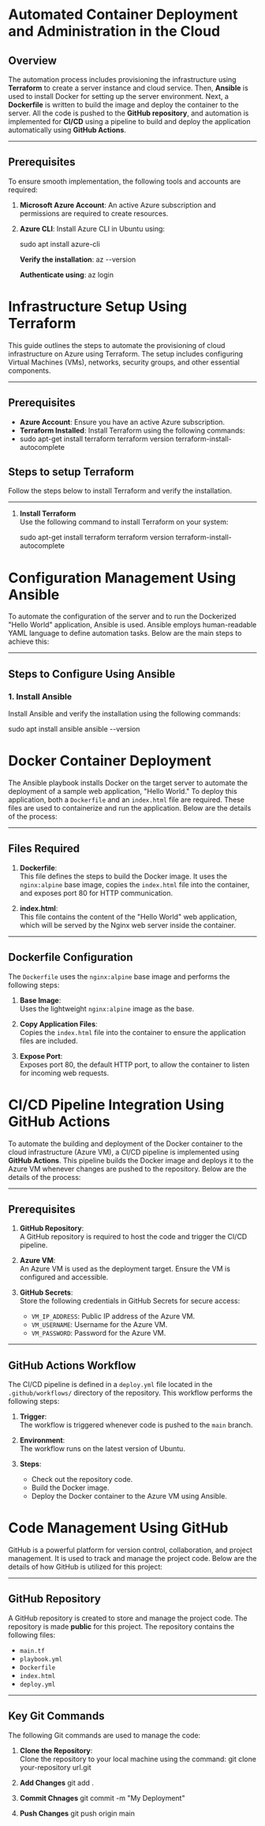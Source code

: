 # Automated Container Deployment and Administration in the Cloud

## Overview

The automation process includes provisioning the infrastructure using **Terraform** to create a server instance and cloud service. Then, **Ansible** is used to install Docker for setting up the server environment. Next, a **Dockerfile** is written to build the image and deploy the container to the server. All the code is pushed to the **GitHub repository**, and automation is implemented for **CI/CD** using a pipeline to build and deploy the application automatically using **GitHub Actions**.

---

## Prerequisites

To ensure smooth implementation, the following tools and accounts are required:

1. **Microsoft Azure Account**: An active Azure subscription and permissions are required to create resources.
2. **Azure CLI**: Install Azure CLI in Ubuntu using:
   
   sudo apt install azure-cli
   
   **Verify the installation**:
   az --version
   
   **Authenticate using**:
   az login

# Infrastructure Setup Using Terraform

This guide outlines the steps to automate the provisioning of cloud infrastructure on Azure using Terraform. The setup includes configuring Virtual Machines (VMs), networks, security groups, and other essential components.

---

## Prerequisites

- **Azure Account**: Ensure you have an active Azure subscription.
- **Terraform Installed**: Install Terraform using the following commands:
- 
  sudo apt-get install terraform
  terraform version
  terraform-install-autocomplete
  
 ## Steps to setup Terraform
Follow the steps below to install Terraform and verify the installation.

---

1. **Install Terraform**  
   Use the following command to install Terraform on your system:
   
   sudo apt-get install terraform
   terraform version
   terraform-install-autocomplete

# Configuration Management Using Ansible

To automate the configuration of the server and to run the Dockerized "Hello World" application, Ansible is used. Ansible employs human-readable YAML language to define automation tasks. 
Below are the main steps to achieve this:

---

## Steps to Configure Using Ansible

### 1. Install Ansible

Install Ansible and verify the installation using the following commands:

sudo apt install ansible
ansible --version

# Docker Container Deployment

The Ansible playbook installs Docker on the target server to automate the deployment of a sample web application, "Hello World." To deploy this application, both a `Dockerfile` and an `index.html` file are required. These files are used to containerize and run the application. Below are the details of the process:

---

## Files Required

1. **Dockerfile**:  
   This file defines the steps to build the Docker image. It uses the `nginx:alpine` base image, copies the `index.html` file into the container, and exposes port 80 for HTTP communication.

2. **index.html**:  
   This file contains the content of the "Hello World" web application, which will be served by the Nginx web server inside the container.

---

## Dockerfile Configuration

The `Dockerfile` uses the `nginx:alpine` base image and performs the following steps:

1. **Base Image**:  
   Uses the lightweight `nginx:alpine` image as the base.

2. **Copy Application Files**:  
   Copies the `index.html` file into the container to ensure the application files are included.

3. **Expose Port**:  
   Exposes port 80, the default HTTP port, to allow the container to listen for incoming web requests.

 # CI/CD Pipeline Integration Using GitHub Actions

To automate the building and deployment of the Docker container to the cloud infrastructure (Azure VM), a CI/CD pipeline is implemented using **GitHub Actions**. This pipeline builds the Docker image and deploys it to the Azure VM whenever changes are pushed to the repository. Below are the details of the process:

---

## Prerequisites

1. **GitHub Repository**:  
   A GitHub repository is required to host the code and trigger the CI/CD pipeline.

2. **Azure VM**:  
   An Azure VM is used as the deployment target. Ensure the VM is configured and accessible.

3. **GitHub Secrets**:  
   Store the following credentials in GitHub Secrets for secure access:
   - `VM_IP_ADDRESS`: Public IP address of the Azure VM.
   - `VM_USERNAME`: Username for the Azure VM.
   - `VM_PASSWORD`: Password for the Azure VM.

---

## GitHub Actions Workflow

The CI/CD pipeline is defined in a `deploy.yml` file located in the `.github/workflows/` directory of the repository. This workflow performs the following steps:

1. **Trigger**:  
   The workflow is triggered whenever code is pushed to the `main` branch.

2. **Environment**:  
   The workflow runs on the latest version of Ubuntu.

3. **Steps**:
   - Check out the repository code.
   - Build the Docker image.
   - Deploy the Docker container to the Azure VM using Ansible.

# Code Management Using GitHub

GitHub is a powerful platform for version control, collaboration, and project management. It is used to track and manage the project code. Below are the details of how GitHub is utilized for this project:

---

## GitHub Repository

A GitHub repository is created to store and manage the project code. The repository is made **public** for this project. The repository contains the following files:
- `main.tf`
- `playbook.yml`
- `Dockerfile`
- `index.html`
- `deploy.yml`

---

## Key Git Commands

The following Git commands are used to manage the code:

1. **Clone the Repository**:  
   Clone the repository to your local machine using the command:
   git clone your-repository url.git
   
2. **Add Changes**
   git add .

3. **Commit Chnages**
   git commit -m "My Deployment"

4. **Push Changes**
   git push origin main      

   
 
